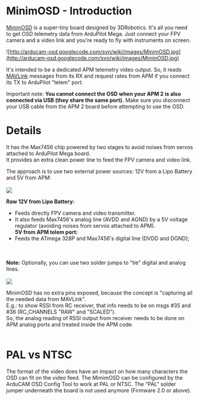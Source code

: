 # MinimOSD - Introduction #

[MinimOSD](https://store.3drobotics.com/products/apm-minimosd-rev-1-1) is a super-tiny board designed by 3DRobotics. It's all you need to get OSD telemetry data from ArduPilot Mega. Just connect your FPV camera and a video link and you're ready to fly with instruments on screen.

![http://arducam-osd.googlecode.com/svn/wiki/images/MinimOSD.jpg](http://arducam-osd.googlecode.com/svn/wiki/images/MinimOSD.jpg)

It's intended to be a dedicated APM telemetry video output.
So, it reads [MAVLink](http://qgroundcontrol.org/mavlink/start) messages from its RX and request rates from APM if you connect its TX to ArduPilot "telem" port.

Important note: **You cannot connect the OSD when your APM 2 is also connected via USB (they share the same port).** Make sure you disconnect your USB cable from the APM 2 board before attempting to use the OSD.

# Details #

It has the Max7456 chip powered by two stages to avoid noises from servos attached to ArduPilot Mega board.<br>
It provides an extra clean power line to feed the FPV camera and video link.<br>

The approach is to use two external power sources: 12V from a Lipo Battery and 5V from APM:<br>
<br>
<img src='http://arducam-osd.googlecode.com/svn/wiki/images/DiagramaMinimOSD.jpg' />

<b>Raw 12V from Lipo Battery:</b>
<ul><li>Feeds directly FPV camera and video transmitter.<br>
</li><li>It also feeds Max7456's analog line (AVDD and AGND) by a 5V voltage regulator (avoiding noises from servos attached to APM).<br>
<b>5V from APM telem port:</b>
</li><li>Feeds the ATmega 328P and Max7456's digital line (DVDD and DGND);</li></ul>

<br><br>
<b>Note:</b> Optionally, you can use two solder jumps to "tie" digital and analog lines.<br>
<br>
<img src='http://arducam-osd.googlecode.com/svn/wiki/images/PowerTieMinimOSD.jpg' />

MinimOSD has no extra pins exposed, because the concept is "capturing all the needed data from MAVLink".<br>
E.g.: to show RSSI from RC receiver, that info needs to be on msgs #35 and #36 (RC_CHANNELS "RAW" and "SCALED").<br>
So, the analog reading of RSSI output from receiver needs to be done on APM analog ports and treated inside the APM code.<br>
<br>
<h1>PAL vs NTSC</h1>

The format of the video does have an impact on how many characters the OSD can fit on the video feed. The MimimOSD can be configured by the ArduCAM OSD Config Tool to work at PAL or NTSC. The "PAL" solder jumper underneath the board is not used anymore (Firmware 2.0 or above).